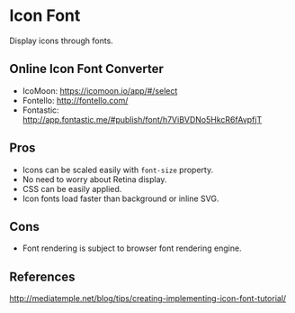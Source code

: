 # Icon Font

Display icons through fonts.

## Online Icon Font Converter

-   IcoMoon: https://icomoon.io/app/#/select
-   Fontello: http://fontello.com/
-   Fontastic: http://app.fontastic.me/#publish/font/h7ViBVDNo5HkcR6fAvpfjT

## Pros

-   Icons can be scaled easily with `font-size` property.
-   No need to worry about Retina display.
-   CSS can be easily applied.
-   Icon fonts load faster than background or inline SVG.

## Cons

-   Font rendering is subject to browser font rendering engine.

## References

http://mediatemple.net/blog/tips/creating-implementing-icon-font-tutorial/
